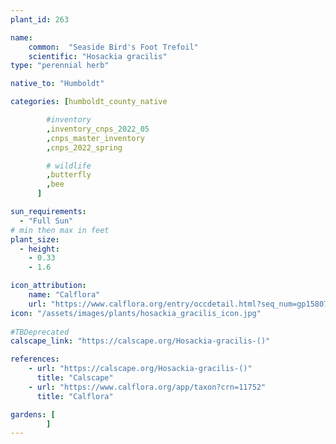 ```yaml
---
plant_id: 263 

name: 
    common:  "Seaside Bird's Foot Trefoil"   
    scientific: "Hosackia gracilis"   
type: "perennial herb"

native_to: "Humboldt"

categories: [humboldt_county_native

        #inventory 
        ,inventory_cnps_2022_05
        ,cnps_master_inventory
        ,cnps_2022_spring

        # wildlife
        ,butterfly
        ,bee
      ]

sun_requirements:
  - "Full Sun"
# min then max in feet
plant_size:
  - height: 
    - 0.33 
    - 1.6

icon_attribution: 
    name: "Calflora"
    url: "https://www.calflora.org/entry/occdetail.html?seq_num=gp15807"
icon: "/assets/images/plants/hosackia_gracilis_icon.jpg"
 
#TBDeprecated
calscape_link: "https://calscape.org/Hosackia-gracilis-()"

references:
    - url: "https://calscape.org/Hosackia-gracilis-()"
      title: "Calscape"
    - url: "https://www.calflora.org/app/taxon?crn=11752"
      title: "Calflora"

gardens: [
        ]
---
```


